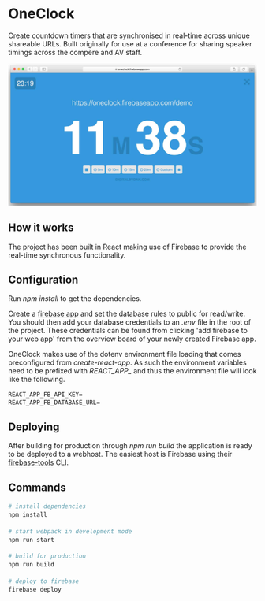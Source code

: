 # OneClock
Create countdown timers that are synchronised in real-time across unique shareable URLs. Built originally for use at a conference for sharing speaker timings across the compère and AV staff.

![App preview](readme-image.jpg)

## How it works
The project has been built in React making use of Firebase to provide the real-time synchronous functionality.

## Configuration
Run *npm install* to get the dependencies.

Create a [firebase app](https://firebase.google.com) and set the database rules to public for read/write. You should then add your database credentials to an *.env* file in the root of the project. These credentials can be found from clicking 'add firebase to your web app' from the overview board of your newly created Firebase app.

OneClock makes use of the dotenv environment file loading that comes preconfigured from *create-react-app*. As such the environment variables need to be prefixed with *REACT_APP_* and thus the environment file will look like the following.
``` text
REACT_APP_FB_API_KEY=
REACT_APP_FB_DATABASE_URL=
```

## Deploying
After building for production through *npm run build* the application is ready to be deployed to a webhost. The easiest host is Firebase using their [firebase-tools](https://firebase.google.com/docs/hosting/deploying) CLI.

## Commands
``` bash
# install dependencies
npm install

# start webpack in development mode
npm run start

# build for production
npm run build

# deploy to firebase
firebase deploy
```
